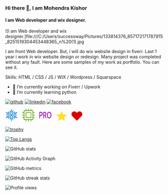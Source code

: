 ### Hi there 👋, I am Mohendra Kishor
#### I am Web developer and wix designer.
![I am Web developer and wix designer.]file:///C:/Users/successway/Pictures/133814376_857172171787915_8251519304453448365_n%20(1).jpg

I am front Web developer. But, i will do wix website design in fiverr. Last 1 year i work in  wix website design or redesign. Many project was completed without any fault. Here are some samples of my work as portfolio. You can see it.

Skills: HTML / CSS / JS / WIX / Wordpress / Squarspace 

- 🔭 I’m currently working on Fiverr / Upwork 
- 🌱 I’m currently learning python 


[<img src='https://cdn.jsdelivr.net/npm/simple-icons@3.0.1/icons/github.svg' alt='github' height='40'>](https://github.com/Mohendra74)  [<img src='https://cdn.jsdelivr.net/npm/simple-icons@3.0.1/icons/linkedin.svg' alt='linkedin' height='40'>](https://www.linkedin.com/in/https://www.linkedin.com/feed//)  [<img src='https://cdn.jsdelivr.net/npm/simple-icons@3.0.1/icons/facebook.svg' alt='facebook' height='40'>](https://www.facebook.com/https://www.facebook.com/mohendra.kishor/)  

<a href='https://archiveprogram.github.com/'><img src='https://raw.githubusercontent.com/acervenky/animated-github-badges/master/assets/acbadge.gif' width='40' height='40'></a> <a href='https://docs.github.com/en/developers'><img src='https://raw.githubusercontent.com/acervenky/animated-github-badges/master/assets/devbadge.gif' width='40' height='40'></a> <a href='https://github.com/pricing'><img src='https://raw.githubusercontent.com/acervenky/animated-github-badges/master/assets/pro.gif' width='40' height='40'></a> <a href='https://stars.github.com/'><img src='https://raw.githubusercontent.com/acervenky/animated-github-badges/master/assets/starbadge.gif' width='35' height='35'></a> <a href='https://docs.github.com/en/github/supporting-the-open-source-community-with-github-sponsors'><img src='https://raw.githubusercontent.com/acervenky/animated-github-badges/master/assets/sponsorbadge.gif' width='35' height='35'></a> 

[![trophy](https://github-profile-trophy.vercel.app/?username=Mohendra74)](https://github.com/ryo-ma/github-profile-trophy)

[![Top Langs](https://github-readme-stats.vercel.app/api/top-langs/?username=Mohendra74)](https://github.com/anuraghazra/github-readme-stats)

![GitHub stats](https://github-readme-stats.vercel.app/api?username=Mohendra74&show_icons=true&count_private=true)  

![GitHub Activity Graph](https://activity-graph.herokuapp.com/graph?username=Mohendra74)  

![GitHub metrics](https://metrics.lecoq.io/Mohendra74)  

![GitHub streak stats](https://github-readme-streak-stats.herokuapp.com/?user=Mohendra74)  

![Profile views](https://gpvc.arturio.dev/Mohendra74)  
